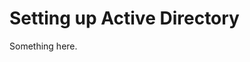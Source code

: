 [title]: # (Setting up Active Directory)
[tags]: # (XXX)
[priority]: # (717)
# Setting up Active Directory
Something here.
